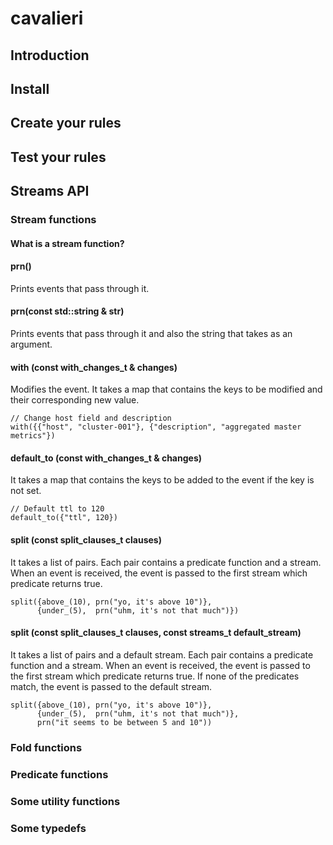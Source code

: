 cavalieri
=========

Introduction
------------

Install
-------

Create your rules
-----------------

Test your rules
---------------

Streams API
------------

### Stream functions

#### What is a stream function?

#### prn()

Prints events that pass through it.

#### prn(const std::string & str)

Prints events that pass through it and also the string that takes as an argument.

#### with (const with_changes_t & changes)

Modifies the event. It takes a map that contains the keys to be modified and their corresponding new value.

    // Change host field and description
    with({{"host", "cluster-001"}, {"description", "aggregated master metrics"})

#### default_to (const with_changes_t & changes)

It takes a map that contains the keys to be added to the event if the key is not set.

    // Default ttl to 120
    default_to({"ttl", 120})

#### split (const split_clauses_t clauses)

It takes a list of pairs. Each pair contains a predicate function and a stream.
When an event is received, the event is passed to the first stream which predicate returns true.

    split({above_(10), prn("yo, it's above 10")},
          {under_(5),  prn("uhm, it's not that much")})
          
#### split (const split_clauses_t clauses, const streams_t default_stream)

It takes a list of pairs and a default stream. Each pair contains a predicate function and a stream.
When an event is received, the event is passed to the first stream which predicate returns true. If
none of the predicates match, the event is passed to the default stream.

    split({above_(10), prn("yo, it's above 10")},
          {under_(5),  prn("uhm, it's not that much")},
          prn("it seems to be between 5 and 10"))



### Fold functions

### Predicate functions

### Some utility functions

### Some typedefs
